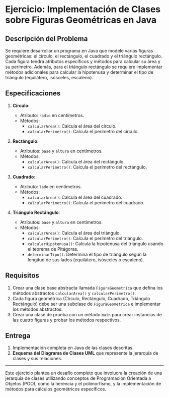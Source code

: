 
# Ejercicio: Implementación de Clases sobre Figuras Geométricas en Java

## Descripción del Problema

Se requiere desarrollar un programa en Java que modele varias figuras geométricas: el círculo, el rectángulo, el cuadrado y el triángulo rectángulo. Cada figura tendrá atributos específicos y métodos para calcular su área y su perímetro. Además, para el triángulo rectángulo se requiere implementar métodos adicionales para calcular la hipotenusa y determinar el tipo de triángulo (equilátero, isósceles, escaleno).

## Especificaciones

1. **Círculo**:
   - Atributo: `radio` en centímetros.
   - Métodos:
     - `calcularArea()`: Calcula el área del círculo.
     - `calcularPerimetro()`: Calcula el perímetro del círculo.

2. **Rectángulo**:
   - Atributos: `base` y `altura` en centímetros.
   - Métodos:
     - `calcularArea()`: Calcula el área del rectángulo.
     - `calcularPerimetro()`: Calcula el perímetro del rectángulo.

3. **Cuadrado**:
   - Atributo: `lado` en centímetros.
   - Métodos:
     - `calcularArea()`: Calcula el área del cuadrado.
     - `calcularPerimetro()`: Calcula el perímetro del cuadrado.

4. **Triángulo Rectángulo**:
   - Atributos: `base` y `altura` en centímetros.
   - Métodos:
     - `calcularArea()`: Calcula el área del triángulo.
     - `calcularPerimetro()`: Calcula el perímetro del triángulo.
     - `calcularHipotenusa()`: Calcula la hipotenusa del triángulo usando el teorema de Pitágoras.
     - `determinarTipo()`: Determina el tipo de triángulo según la longitud de sus lados (equilátero, isósceles o escaleno).

## Requisitos

1. Crear una clase base abstracta llamada `FiguraGeometrica` que defina los métodos abstractos `calcularArea()` y `calcularPerimetro()`.
2. Cada figura geométrica (Círculo, Rectángulo, Cuadrado, Triángulo Rectángulo) debe ser una subclase de `FiguraGeometrica` e implementar los métodos abstractos.
3. Crear una clase de prueba con un método `main` para crear instancias de las cuatro figuras y probar los métodos respectivos.

## Entrega

1. Implementación completa en Java de las clases descritas.
2. **Esquema del Diagrama de Clases UML** que represente la jerarquía de clases y sus relaciones.

---

Este ejercicio plantea un desafío completo que involucra la creación de una jerarquía de clases utilizando conceptos de Programación Orientada a Objetos (POO), como la herencia y el polimorfismo, y la implementación de métodos para cálculos geométricos específicos.
